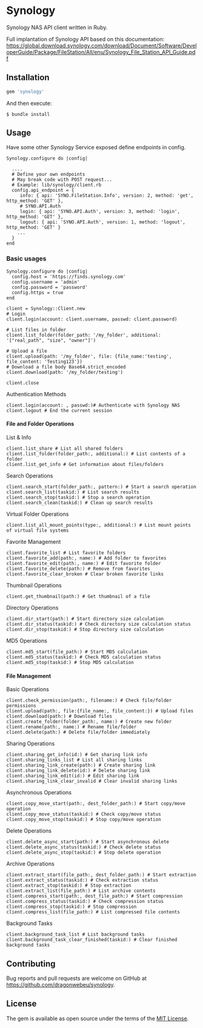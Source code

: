 # Synology

Synology NAS API client written in Ruby.

Full implantation of Synology API based on this documentation: https://global.download.synology.com/download/Document/Software/DeveloperGuide/Package/FileStation/All/enu/Synology_File_Station_API_Guide.pdf

## Installation

```ruby
gem 'synology'
```

And then execute:

    $ bundle install


## Usage

Have some other Synology Service exposed define endpoints in config. 
```
Synology.configure do |config|
 
  ....
  # Define your own endpoints
  # May break code with POST request...
  # Example: lib/synology/client.rb  
  config.api_endpoint = { 
     info: { api: 'SYNO.FileStation.Info', version: 2, method: 'get', http_method: 'GET' },
     # SYNO.API.Auth
     login: { api: 'SYNO.API.Auth', version: 3, method: 'login', http_method: 'GET' },
     logout: { api: 'SYNO.API.Auth', version: 1, method: 'logout', http_method: 'GET' }
    ...
  }
end
```

### Basic usages

```
Synology.configure do |config|
  config.host = 'https://finds.synology.com'
  config.username = 'admin'
  config.password = 'password'
  config.https = true
end

client = Synology::Client.new
# Login
client.login(account: client.username, passwd: client.password)

# List files in folder
client.list_folder(folder_path: '/my_folder', additional: '["real_path", "size", "owner"]')

# Upload a file
client.upload(path: '/my_folder', file: {file_name:'testing', file_content: 'Testing123'})
# Download a file body Base64.strict_encoded
client.download(path: '/my_folder/testing')

client.close

```

Authentication Methods

    client.login(account: , passwd:)# Authenticate with Synology NAS
    client.logout # End the current session

#### File and Folder Operations

List & Info

    client.list_share # List all shared folders
    client.list_folder(folder_path:, additional:) # List contents of a folder
    client.list_get_info # Get information about files/folders

Search Operations

    client.search_start(folder_path:, pattern:) # Start a search operation
    client.search_list(taskid:) # List search results
    client.search_stop(taskid:) # Stop a search operation
    client.search_clean(taskid:) # Clean up search results

Virtual Folder Operations

    client.list_all_mount_points(type:, additional:) # List mount points of virtual file systems

Favorite Management

    client.favorite_list # List favorite folders
    client.favorite_add(path:, name:) # Add folder to favorites
    client.favorite_edit(path:, name:) # Edit favorite folder
    client.favorite_delete(path:) # Remove from favorites
    client.favorite_clear_broken # Clear broken favorite links

Thumbnail Operations

    client.get_thumbnail(path:) # Get thumbnail of a file

Directory Operations

    client.dir_start(path:) # Start directory size calculation
    client.dir_status(taskid:) # Check directory size calculation status
    client.dir_stop(taskid:) # Stop directory size calculation

MD5 Operations

    client.md5_start(file_path:) # Start MD5 calculation
    client.md5_status(taskid:) # Check MD5 calculation status
    client.md5_stop(taskid:) # Stop MD5 calculation

#### File Management

Basic Operations

    client.check_permission(path:, filename:) # Check file/folder permissions
    client.upload(path:, file:{file_name:, file_content:}) # Upload files
    client.download(path:) # Download files
    client.create_folder(folder_path:, name:) # Create new folder
    client.rename(path:, name:) # Rename file/folder
    client.delete(path:) # Delete file/folder immediately

Sharing Operations

    client.sharing_get_info(id:) # Get sharing link info
    client.sharing_links_list # List all sharing links
    client.sharing_link_create(path:) # Create sharing link
    client.sharing_link_delete(id:) # Delete sharing link
    client.sharing_link_edit(id:) # Edit sharing link
    client.sharing_link_clear_invalid # Clear invalid sharing links

Asynchronous Operations

    client.copy_move_start(path:, dest_folder_path:) # Start copy/move operation
    client.copy_move_status(taskid:) # Check copy/move status
    client.copy_move_stop(taskid:) # Stop copy/move operation

Delete Operations

    client.delete_async_start(path:) # Start asynchronous delete
    client.delete_async_status(taskid:) # Check delete status
    client.delete_async_stop(taskid:) # Stop delete operation

Archive Operations

    client.extract_start(file_path:, dest_folder_path:) # Start extraction
    client.extract_status(taskid:) # Check extraction status
    client.extract_stop(taskid:) # Stop extraction
    client.extract_list(file_path:) # List archive contents
    client.compress_start(path:, dest_file_path:) # Start compression
    client.compress_status(taskid:) # Check compression status
    client.compress_stop(taskid:) # Stop compression
    client.compress_list(file_path:) # List compressed file contents

Background Tasks

    client.background_task_list # List background tasks
    client.background_task_clear_finished(taskid:) # Clear finished background tasks

## Contributing

Bug reports and pull requests are welcome on GitHub at https://github.com/dragonwebeu/synology.

## License

The gem is available as open source under the terms of the [MIT License](https://opensource.org/licenses/MIT).
